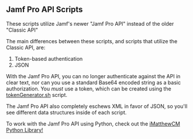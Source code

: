 ## Jamf Pro API Scripts

These scripts utilize Jamf's newer "Jamf Pro API" instead of the older "Classic API"

The main differences between these scripts, and scripts that utilize the Classic API, are:

1. Token-based authentication
2. JSON

With the Jamf Pro API, you can no longer authenticate against the API in clear text, nor can you use a standard Base64 encoded string as a basic authorization. You *must* use a token, which can be created using the [tokenGenerator.sh](https://github.com/iMatthewCM/Jamf-Scripts/blob/master/JamfProAPI/tokenGenerator.sh) script.

The Jamf Pro API also completely eschews XML in favor of JSON, so you'll see different data structures inside of each script.

To work with the Jamf Pro API using Python, check out the [iMatthewCM Python Library!](https://github.com/iMatthewCM/Jamf-Scripts/blob/master/JamfProAPI/iMatthewCM%20Python%20Library)